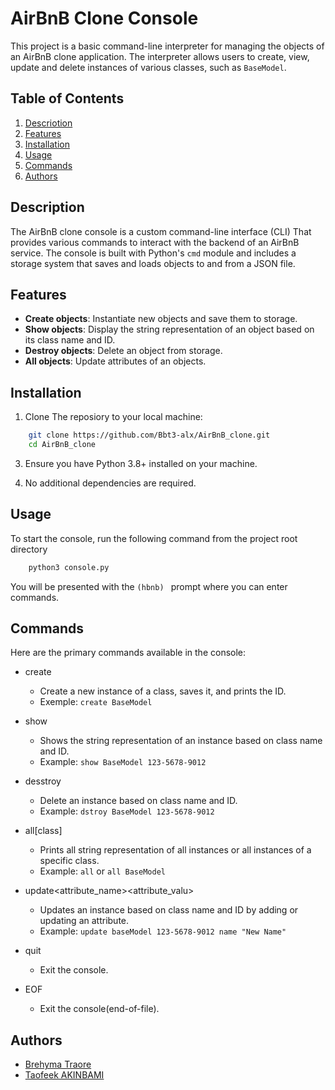 # AirBnB Clone Console

This project is a basic command-line interpreter for managing the objects of an AirBnB clone application.
The interpreter allows users to create, view, update and delete instances of various classes, such as `BaseModel`.

## Table of Contents
1. [Descriotion](#description)
2. [Features](#Features)
3. [Installation](#installation)
4. [Usage](#usage)
5. [Commands](#commands)
6. [Authors](#authors)


## Description

The AirBnB clone console is a custom command-line interface (CLI) That provides various commands to interact with the backend of an AirBnB service.
The console is built with Python's `cmd` module and includes a storage system that saves and loads objects to and from a JSON file.


## Features

- **Create objects**: Instantiate new objects and save them to storage.
- **Show objects**: Display the string representation of an object based on its class name and ID.
- **Destroy objects**: Delete an object from storage.
- **All objects**: Update attributes of an objects.


## Installation

1. Clone The reposiory to your local machine:
```bash
	git clone https://github.com/Bbt3-alx/AirBnB_clone.git
	cd AirBnB_clone
```

3. Ensure you have Python 3.8+ installed on your machine.

3. No additional dependencies are required.


## Usage

To start the console, run the following command from the project root directory
```bash
	python3 console.py
```

You will be presented with the `(hbnb) ` prompt where you can enter commands.


## Commands

Here are the primary commands available in the console:
- create <class>
	- Create a new instance of a class, saves it, and prints the ID.
	- Exemple: `create BaseModel`

- show <class><id>
	- Shows the string representation of an instance based on class name and ID.
	- Example: `show BaseModel 123-5678-9012`

- desstroy <class><id>
	- Delete an instance based on class name and ID.
	- Example: `dstroy BaseModel 123-5678-9012`

- all[class]
	- Prints all string representation of all instances or all instances of a specific class.
	- Example: `all` or `all BaseModel`

- update<class><id><attribute_name><attribute_valu>
	- Updates an instance based on class name and ID by adding or updating an attribute.
	- Example: `update baseModel 123-5678-9012 name "New Name"`

- quit
	- Exit the console.

- EOF
	- Exit the console(end-of-file).


## Authors
- [Brehyma Traore](https://github.com/Bbt3-alx)
- [Taofeek AKINBAMI](https://github.com/Techspacenation1995)

